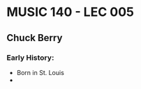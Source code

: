 # MUSIC 140 - LEC 005
## Chuck Berry
### Early History:
- Born in St. Louis
- 
<!--stackedit_data:
eyJoaXN0b3J5IjpbMTcyMTYxMzExOCwtMTMwNTQzOTk2OV19
-->